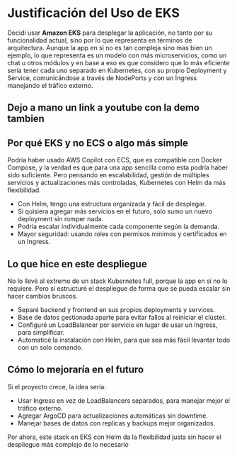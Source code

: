 # **Justificación del Uso de EKS**

Decidí usar **Amazon EKS** para desplegar la aplicación, no tanto por su funcionalidad actual, sino por lo que representa en términos de arquitectura. Aunque la app en sí no es tan compleja sino mas bien un ejemplo, lo que representa es un modelo con más microservicios, como un chat u otros módulos y en base a eso es que considero que lo más eficiente sería tener cada uno separado en Kubernetes, con su propio Deployment y Service, comunicándose a través de NodePorts y con un Ingress manejando el tráfico externo.

## **Dejo a mano un link a youtube con la demo tambien**



## **Por qué EKS y no ECS o algo más simple**
Podría haber usado AWS Copilot con ECS, que es compatible con Docker Compose, y la verdad es que para una app sencilla como esta podría haber sido suficiente. Pero pensando en escalabilidad, gestión de múltiples servicios y actualizaciones más controladas, Kubernetes con Helm da más flexibilidad.

- Con Helm, tengo una estructura organizada y fácil de desplegar.
- Si quisiera agregar más servicios en el futuro, solo sumo un nuevo deployment sin romper nada.
- Podría escalar individualmente cada componente según la demanda.
- Mayor seguridad: usando roles con permisos mínimos y certificados en un Ingress.

## **Lo que hice en este despliegue**
No lo llevé al extremo de un stack Kubernetes full, porque la app en sí no lo requiere. Pero sí estructuré el despliegue de forma que se pueda escalar sin hacer cambios bruscos.

- Separé backend y frontend en sus propios deployments y services.
- Base de datos gestionada aparte para evitar fallos al reiniciar el clúster.
- Configuré un LoadBalancer por servicio en lugar de usar un Ingress, para simplificar.
- Automaticé la instalación con Helm, para que sea más fácil levantar todo con un solo comando.

## **Cómo lo mejoraría en el futuro**
Si el proyecto crece, la idea sería:
- Usar Ingress en vez de LoadBalancers separados, para manejar mejor el tráfico externo.
- Agregar ArgoCD para actualizaciones automáticas sin downtime.
- Manejar bases de datos con replicas y backups mejor organizados.

Por ahora, este stack en EKS con Helm da la flexibilidad justa sin hacer el despliegue más complejo de lo necesario